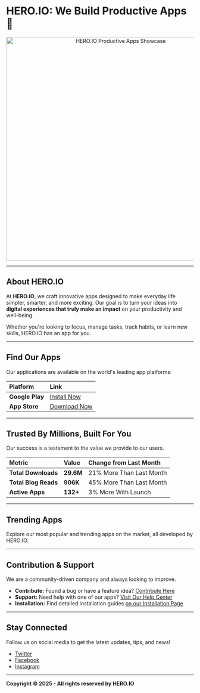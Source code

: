 # HERO.IO: We Build Productive Apps 🚀

<div align="center">
  <img src="Home_Hero_Image_Placeholder.png" alt="HERO.IO Productive Apps Showcase" width="600"/>
</div>

---

## About HERO.IO

At **HERO.IO**, we craft innovative apps designed to make everyday life simpler, smarter, and more exciting. Our goal is to turn your ideas into **digital experiences that truly make an impact** on your productivity and well-being.

Whether you're looking to focus, manage tasks, track habits, or learn new skills, HERO.IO has an app for you.

---

## Find Our Apps

Our applications are available on the world's leading app platforms:

| Platform | Link |
| :--- | :--- |
| **Google Play** | [Install Now](https://play.google.com/store/apps/hero.io) |
| **App Store** | [Download Now](https://apps.apple.com/us/developer/hero.io) |

---

## Trusted By Millions, Built For You

Our success is a testament to the value we provide to our users.

| Metric | Value | Change from Last Month |
| :--- | :--- | :--- |
| **Total Downloads** | **29.6M** | 21% More Than Last Month |
| **Total Blog Reads** | **906K** | 45% More Than Last Month |
| **Active Apps** | **132+** | 3% More With Launch |

---

## Trending Apps

Explore our most popular and trending apps on the market, all developed by HERO.IO.

---

## Contribution & Support

We are a community-driven company and always looking to improve.

* **Contribute:** Found a bug or have a feature idea? [Contribute Here](https://hero.io/contribute)
* **Support:** Need help with one of our apps? [Visit Our Help Center](https://hero.io/support)
* **Installation:** Find detailed installation guides [on our Installation Page](https://hero.io/installation)

---

## Stay Connected

Follow us on social media to get the latest updates, tips, and news!

* [Twitter](https://twitter.com/hero.io)
* [Facebook](https://facebook.com/hero.io)
* [Instagram](https://instagram.com/hero.io)

***

**Copyright © 2025 - All rights reserved by HERO.IO**